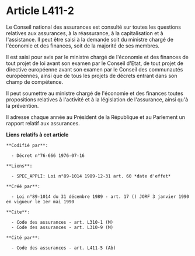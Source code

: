 # Article L411-2

Le Conseil national des assurances est consulté sur toutes les questions relatives aux assurances, à la réassurance, à la
capitalisation et à l'assistance. Il peut être saisi à la demande soit du ministre chargé de l'économie et des finances, soit
de la majorité de ses membres.

Il est saisi pour avis par le ministre chargé de l'économie et des finances de tout projet de loi avant son examen par le
Conseil d'Etat, de tout projet de directive européenne avant son examen par le Conseil des communautés européennes, ainsi que
de tous les projets de décrets entrant dans son champ de compétence.

Il peut soumettre au ministre chargé de l'économie et des finances toutes propositions relatives à l'activité et à la
législation de l'assurance, ainsi qu'à la prévention.

Il adresse chaque année au Président de la République et au Parlement un rapport relatif aux assurances.

**Liens relatifs à cet article**

	**Codifié par**:

	  - Décret n°76-666 1976-07-16

	**Liens**:

	  - SPEC_APPLI: Loi n°89-1014 1989-12-31 art. 60 *date d'effet*

	**Créé par**:

	  - Loi n°89-1014 du 31 décembre 1989 - art. 17 () JORF 3 janvier 1990 en vigueur le 1er mai 1990

	**Cite**:

	  - Code des assurances - art. L310-1 (M)
	  - Code des assurances - art. L310-9 (M)

	**Cité par**:

	  - Code des assurances - art. L411-5 (Ab)

